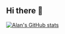 ## Hi there 👋

<!--
**SJAlanA/SJAlanA** is a ✨ _special_ ✨ repository because its `README.md` (this file) appears on your GitHub profile.

Here are some ideas to get you started:

- 🔭 I’m currently working on ...
- 🌱 I’m currently learning ...
- 👯 I’m looking to collaborate on ...
- 🤔 I’m looking for help with ...
- 💬 Ask me about ...
- 📫 How to reach me: ...
- 😄 Pronouns: ...
- ⚡ Fun fact: ...
-->

[![Alan's GitHub stats](https://github-readme-stats.vercel.app/api?username=SJAlanA)](https://github.com/SJAlanA/github-readme-stats)
